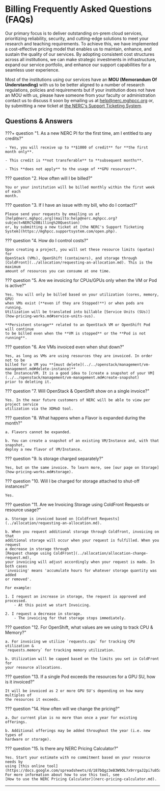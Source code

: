 # Billing Frequently Asked Questions (FAQs)

Our primary focus is to deliver outstanding on-prem cloud services, prioritizing
reliability, security, and cutting-edge solutions to meet your research and teaching
requirements. To achieve this, we have implemented a cost-effective pricing model
that enables us to maintain, enhance, and sustain the quality of our services. By
adopting consistent cost structures across all institutions, we can make strategic
investments in infrastructure, expand our service portfolio, and enhance our
support capabilities for a seamless user experience.

Most of the institutions using our services have an **MOU (Memorandum Of Understanding)**
with us to be better aligned to a number of research regulations, policies and
requirements but if your institution does not have an MOU with us, please have
someone from your faculty or administration contact us to discuss it soon by emailing
us at [help@nerc.mghpcc.org](mailto:help@nerc.mghpcc.org?subject=NERC%20MOU%20Question)
or, by submitting a new ticket at [the NERC's Support Ticketing System](https://mghpcc.supportsystem.com/open.php).

## Questions & Answers

???+ question "1. As a new NERC PI for the first time, am I entitled to any credits?"

    - Yes, you will receive up to **$1000 of credit** for **the first month only**.

    - This credit is **not transferable** to **subsequent months**.

    - This **does not apply** to the usage of **GPU resources**.

??? question "2. How often will I be billed?"

    You or your institution will be billed monthly within the first week of each
    month.

??? question "3. If I have an issue with my bill, who do I contact?"

    Please send your requests by emailing us at
    [help@nerc.mghpcc.org](mailto:help@nerc.mghpcc.org?subject=NERC%20Billing%20Question)
    or, by submitting a new ticket at [the NERC's Support Ticketing System](https://mghpcc.supportsystem.com/open.php).

??? question "4. How do I control costs?"

    Upon creating a project, you will set these resource limits (quotas) for
    OpenStack (VMs), OpenShift (containers), and storage through
    [ColdFront](../allocation/requesting-an-allocation.md). This is the maximum
    amount of resources you can consume at one time.

??? question "5. Are we invoicing for CPUs/GPUs only when the VM or Pod is active?"

    Yes. You will only be billed based on your utilization (cores, memory, GPU)
    when VMs exist (**even if they are Stopped!**) or when pods are running.
    Utilization will be translated into billable [Service Units (SUs)](how-pricing-works.md#service-units-sus).

    **Persistent storage** related to an OpenStack VM or OpenShift Pod will continue
    to be billed even when the **VM is stopped** or the **Pod is not running**.

??? question "6. Are VMs invoiced even when shut down?"

    Yes, as long as VMs are using resources they are invoiced. In order not to be
    billed for a VM you **[must delete](../../openstack/management/vm-management.md#delete-instance)**
    the Instance/VM. It is a good idea to [create a snapshot of your VM](../../openstack/management/vm-management.md#create-snapshot)
    prior to deleting it.

??? question "7. Will OpenStack & OpenShift show on a single invoice?"

    Yes. In the near future customers of NERC will be able to view per project service
    utilization via the XDMoD tool.

??? question "8. What happens when a Flavor is expanded during the month?"

    a. Flavors cannot be expanded.

    b. You can create a snapshot of an existing VM/Instance and, with that snapshot,
    deploy a new flavor of VM/Instance.

??? question "9. Is storage charged separately?"

    Yes, but on the same invoice. To learn more, see [our page on Storage](how-pricing-works.md#storage).

??? question "10. Will I be charged for storage attached to shut-off instances?"

    Yes.

??? question "11. Are we Invoicing Storage using ColdFront Requests or resource usage?"

    a. Storage is invoiced based on [Coldfront Requests](../allocation/requesting-an-allocation.md).

    b. When you request additional storage through Coldfront, invoicing on that
    additional storage will occur when your request is fulfilled. When you request
    a decrease in storage through
    [Request change using ColdFront](../allocation/allocation-change-request.md),
    your invoicing will adjust accordingly when your request is made. In both cases
    'invoicing' means 'accumulate hours for whatever storage quantity was added
    or removed'.

    For example:

    1. I request an increase in storage, the request is approved and processed.
        - At this point we start Invoicing.

    2. I request a decrease in storage.
        - The invoicing for that storage stops immediately.

??? question "12. For OpenShift, what values are we using to track CPU & Memory?"

    a. For invoicing we utilize `requests.cpu` for tracking CPU utilization &
    `requests.memory` for tracking memory utilization.

    b. Utilization will be capped based on the limits you set in ColdFront for
    your resource allocations.

??? question "13. If a single Pod exceeds the resources for a GPU SU, how is it invoiced?"

    It will be invoiced as 2 or more GPU SU's depending on how many multiples of
    the resources it exceeds.

??? question "14. How often will we change the pricing?"

    a. Our current plan is no more than once a year for existing offerings.

    b. Additional offerings may be added throughout the year (i.e. new types of
    hardware or storage).

??? question "15. Is there any NERC Pricing Calculator?"

    Yes. Start your estimate with no commitment based on your resource needs by
    using [this online tool](https://docs.google.com/spreadsheets/d/187bQgz3eB3W9OL7x9rrgaJ2pi7u85xMJvUJbnKzzBQM/edit#gid=0). For more information about how to use this tool, see
    [How to use the NERC Pricing Calculator](nerc-pricing-calculator.md).

---
